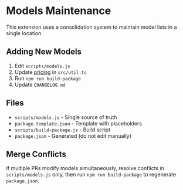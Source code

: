 # Models Maintenance

This extension uses a consolidation system to maintain model lists in a single location.

## Adding New Models

1. Edit `scripts/models.js`
2. Update [pricing](https://platform.openai.com/docs/pricing) in `src/util.ts`
3. Run `npm run build-package`
4. Update `CHANGELOG.md`

## Files

- `scripts/models.js` - Single source of truth
- `package.template.json` - Template with placeholders
- `scripts/build-package.js` - Build script
- `package.json` - Generated (do not edit manually)

## Merge Conflicts

If multiple PRs modify models simultaneously, resolve conflicts in `scripts/models.js` only, then run `npm run build-package` to regenerate `package.json`. 